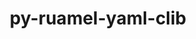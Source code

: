 ---
title: "py-ruamel-yaml-clib"
layout: cache
categories: [package, v0.19]
meta: {"versions": ["0.2.0"], "compilers": ["oneapi@=2022.1.0"], "oss": ["ubuntu20.04"], "platforms": ["linux"], "targets": ["x86_64"], "stacks": ["e4s-oneapi"], "num_specs": 1, "num_specs_by_stack": {"e4s-oneapi": 1}}
spec_details: [{"hash": "43y2ojsc27nvvccmsxyi3gnlignccgpv", "compiler": "oneapi@=2022.1.0", "versions": ["0.2.0"], "os": "ubuntu20.04", "platform": "linux", "target": "x86_64", "variants": ["build_system=python_pip"], "stacks": ["e4s-oneapi"], "size": "-", "tarball": "https://binaries.spack.io/releases/v0.19/build_cache/linux-ubuntu20.04-x86_64/oneapi-2022.1.0/py-ruamel-yaml-clib-0.2.0/linux-ubuntu20.04-x86_64-oneapi-2022.1.0-py-ruamel-yaml-clib-0.2.0-43y2ojsc27nvvccmsxyi3gnlignccgpv.spack"}]
---